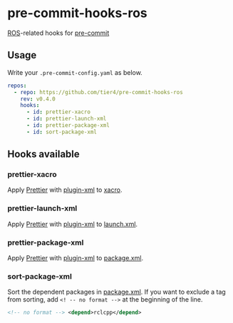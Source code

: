 # pre-commit-hooks-ros

[ROS][]-related hooks for [pre-commit]

## Usage

Write your `.pre-commit-config.yaml` as below.

```yaml
repos:
  - repo: https://github.com/tier4/pre-commit-hooks-ros
    rev: v0.4.0
    hooks:
      - id: prettier-xacro
      - id: prettier-launch-xml
      - id: prettier-package-xml
      - id: sort-package-xml
```

## Hooks available

### prettier-xacro

Apply [Prettier][] with [plugin-xml][] to [xacro][].

### prettier-launch-xml

Apply [Prettier][] with [plugin-xml][] to [launch.xml][].

### prettier-package-xml

Apply [Prettier][] with [plugin-xml][] to [package.xml][].

### sort-package-xml

Sort the dependent packages in [package.xml][].
If you want to exclude a tag from sorting, add `<! -- no format -->` at the beginning of the line.

```xml
<!-- no format --> <depend>rclcpp</depend>
```

<!-- Links -->

[ros]: https://ros.org/
[pre-commit]: https://github.com/pre-commit/pre-commit
[prettier]: https://prettier.io/
[plugin-xml]: https://github.com/prettier/plugin-xml/
[xacro]: http://wiki.ros.org/xacro
[launch.xml]: https://design.ros2.org/articles/roslaunch_xml.html
[package.xml]: https://www.ros.org/reps/rep-0149.html
